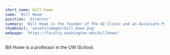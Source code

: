 ```yaml
---
short_name: bill-howe
name: 'Bill Howe'
position: 'Director'
summary: 'Bill Howe is the founder of The AI Clinic and an Associate Professor in the UW iSchool.'
thumbnail: 'assets/images/bill-howe.png'
webpage: 'https://faculty.washington.edu/billhowe/'
---
```

Bill Howe is a professor in the UW iSchool.